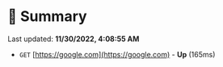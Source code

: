 # 📖 Summary
Last updated: **11/30/2022, 4:08:55 AM**

- `GET` [https://google.com](https://google.com) - **Up** (165ms)
